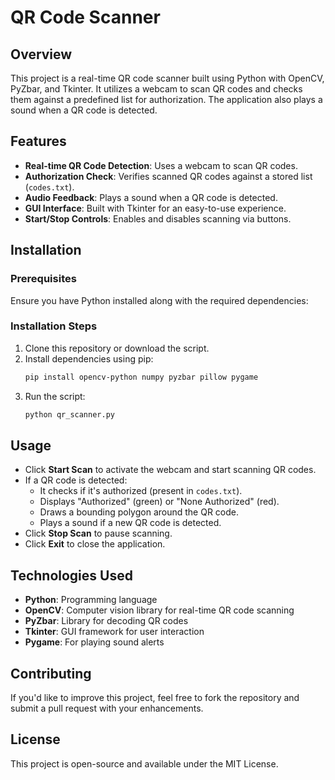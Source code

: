 # QR Code Scanner

## Overview
This project is a real-time QR code scanner built using Python with OpenCV, PyZbar, and Tkinter. It utilizes a webcam to scan QR codes and checks them against a predefined list for authorization. The application also plays a sound when a QR code is detected.

## Features
- **Real-time QR Code Detection**: Uses a webcam to scan QR codes.
- **Authorization Check**: Verifies scanned QR codes against a stored list (`codes.txt`).
- **Audio Feedback**: Plays a sound when a QR code is detected.
- **GUI Interface**: Built with Tkinter for an easy-to-use experience.
- **Start/Stop Controls**: Enables and disables scanning via buttons.

## Installation
### Prerequisites
Ensure you have Python installed along with the required dependencies:

### Installation Steps
1. Clone this repository or download the script.
2. Install dependencies using pip:
   ```sh
   pip install opencv-python numpy pyzbar pillow pygame
   ```
3. Run the script:
   ```sh
   python qr_scanner.py
   ```

## Usage
- Click **Start Scan** to activate the webcam and start scanning QR codes.
- If a QR code is detected:
  - It checks if it's authorized (present in `codes.txt`).
  - Displays "Authorized" (green) or "None Authorized" (red).
  - Draws a bounding polygon around the QR code.
  - Plays a sound if a new QR code is detected.
- Click **Stop Scan** to pause scanning.
- Click **Exit** to close the application.

## Technologies Used
- **Python**: Programming language
- **OpenCV**: Computer vision library for real-time QR code scanning
- **PyZbar**: Library for decoding QR codes
- **Tkinter**: GUI framework for user interaction
- **Pygame**: For playing sound alerts

## Contributing
If you'd like to improve this project, feel free to fork the repository and submit a pull request with your enhancements.

## License
This project is open-source and available under the MIT License.

